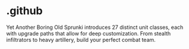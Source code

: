 # .github
Yet Another Boring Old Sprunki introduces 27 distinct unit classes, each with upgrade paths that allow for deep customization. From stealth infiltrators to heavy artillery, build your perfect combat team.
